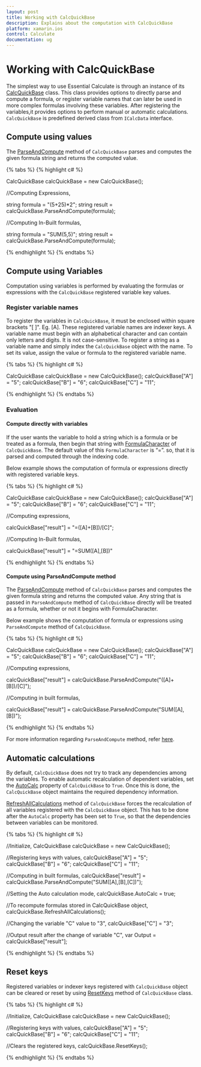 ```yaml
---
layout: post
title: Working with CalcQuickBase
description: Explains about the computation with CalcQuickBase
platform: xamarin.ios
control: Calculate
documentation: ug
---
```


# Working with CalcQuickBase

The simplest way to use Essential Calculate is through an instance of its [CalcQuickBase](https://help.syncfusion.com/cr/cref_files/windowsforms/calculate/Syncfusion.Calculate.Base~Syncfusion.Calculate.CalcQuickBase.html) class. This class provides options to directly parse and compute a formula, or register variable names that can later be used in more complex formulas involving these variables. 
After registering the variables,it provides options to perform manual or automatic calculations. `CalcQuickBase` is predefined derived class from `ICalcData` interface.

## Compute using values

The [ParseAndCompute](https://help.syncfusion.com/cr/cref_files/windowsforms/calculate/Syncfusion.Calculate.Base~Syncfusion.Calculate.CalcQuickBase~ParseAndCompute.html) method of `CalcQuickBase` parses and computes the given formula string and returns the computed value.

{% tabs %}
{% highlight c# %}

CalcQuickBase calcQuickBase = new CalcQuickBase();   

//Computing Expressions,

string formula = "(5+25)*2";
string result = calcQuickBase.ParseAndCompute(formula);

//Computing In-Built formulas,

string formula = "SUM(5,5)";
string result = calcQuickBase.ParseAndCompute(formula);

{% endhighlight %}
{% endtabs %}

## Compute using Variables

 Computation using variables is performed by evaluating the formulas or expressions with the `CalcQuickBase` registered variable key values.

### Register variable names

To register the variables in `CalcQuickBase`, it must be enclosed within square brackets "[ ]". Eg. [A]. These registered variable names are indexer keys.
A variable name must begin with an alphabetical character and can contain only letters and digits. It is not case-sensitive. To register a string as a variable name and 
simply index the `CalcQuickBase` object with the name. To set its value, assign the value or formula to the registered variable name.  

{% tabs %}
{% highlight c# %}

CalcQuickBase calcQuickBase = new CalcQuickBase();
calcQuickBase["A"] = "5";
calcQuickBase["B"] = "6";
calcQuickBase["C"] = "11";

{% endhighlight %}
{% endtabs %}

### Evaluation 

#### Compute directly with variables

If the user wants the variable to hold a string which is a formula or be treated as a formula, then begin that string with [FormulaCharacter](https://help.syncfusion.com/cr/cref_files/windowsforms/calculate/Syncfusion.Calculate.Base~Syncfusion.Calculate.CalcQuickBase~FormulaCharacter.html) of `CalcQuickBase`. The default value of this `FormulaCharacter` is “=”. 
so, that it is parsed and computed through the indexing code.

Below example shows the computation of formula or expressions directly with registered variable keys.

{% tabs %}
{% highlight c# %}

CalcQuickBase calcQuickBase = new CalcQuickBase();
calcQuickBase["A"] = "5";
calcQuickBase["B"] = "6";
calcQuickBase["C"] = "11";

//Computing expressions,

calcQuickBase["result"] = "=([A]+[B])/[C]";

//Computing In-Built formulas,

calcQuickBase["result"] = "=SUM([A],[B])"

{% endhighlight %}
{% endtabs %}

#### Compute using ParseAndCompute method

The [ParseAndCompute](https://help.syncfusion.com/cr/cref_files/windowsforms/calculate/Syncfusion.Calculate.Base~Syncfusion.Calculate.CalcQuickBase~ParseAndCompute.html) method of `CalcQuickBase` parses and computes the given formula string and returns the computed value.
Any string that is passed in `ParseAndCompute` method of `CalcQuickBase` directly will be treated as a formula, whether or not it begins with FormulaCharacter.

Below example shows the computation of formula or expressions using `ParseAndCompute` method of `CalcQuickBase`.

{% tabs %}
{% highlight c# %}

CalcQuickBase calcQuickBase = new CalcQuickBase();
calcQuickBase["A"] = "5";
calcQuickBase["B"] = "6";
calcQuickBase["C"] = "11";   

//Computing expressions,

calcQuickBase["result"]  = calcQuickBase.ParseAndCompute("([A]+[B])/[C]");

//Computing in built formulas,

calcQuickBase["result"]  = calcQuickBase.ParseAndCompute("SUM([A],[B])");

{% endhighlight %}
{% endtabs %}

For more information regarding `ParseAndCompute` method, refer [here](https://help.syncfusion.com/xamarin-ios/calculate/parse-and-compute#parse-and-compute).

## Automatic calculations

By default, `CalcQuickBase` does not try to track any dependencies among the variables. To enable automatic recalculation of dependent variables,
set the [AutoCalc](https://help.syncfusion.com/cr/cref_files/windowsforms/calculate/Syncfusion.Calculate.Base~Syncfusion.Calculate.CalcQuickBase~AutoCalc.html) property of `CalcQuickBase` to `True`. Once this is done, the `CalcQuickBase` object maintains the required dependency information.

[RefreshAllCalculations](https://help.syncfusion.com/cr/cref_files/windowsforms/calculate/Syncfusion.Calculate.Base~Syncfusion.Calculate.CalcQuickBase~RefreshAllCalculations.html) method of `CalcQuickBase` forces the recalculation of all variables registered with the `CalcQuickBase` object. 
This has to be done after the `AutoCalc` property has been set to `True`, so that the dependencies between variables can be monitored.

{% tabs %}
{% highlight c# %}

//Initialize,
CalcQuickBase calcQuickBase = new CalcQuickBase();

//Registering keys with values,
calcQuickBase["A"] = "5";
calcQuickBase["B"] = "6";
calcQuickBase["C"] = "11";   

//Computing in built formulas,
calcQuickBase["result"]  = calcQuickBase.ParseAndCompute("SUM([A],[B],[C])");

//Setting the Auto calculation mode,
calcQuickBase.AutoCalc = true;

//To recompute formulas stored in CalcQuickBase object,
calcQuickBase.RefreshAllCalculations();

//Changing the variable "C" value to "3",
calcQuickBase["C"] = "3"; 

//Output result after the change of variable "C",
var Output = calcQuickBase["result"];

{% endhighlight %}
{% endtabs %}

## Reset keys

Registered variables or indexer keys registered with `CalcQuickBase` object can be cleared or reset by using [ResetKeys](https://help.syncfusion.com/cr/cref_files/windowsforms/calculate/Syncfusion.Calculate.Base~Syncfusion.Calculate.CalcQuickBase~ResetKeys.html) method of `CalcQuickBase` class.

{% tabs %}
{% highlight c# %}

//Initialize,
CalcQuickBase calcQuickBase = new CalcQuickBase();

//Registering keys with values,
calcQuickBase["A"] = "5";
calcQuickBase["B"] = "6";
calcQuickBase["C"] = "11"; 

//Clears the registered keys,
calcQuickBase.ResetKeys();

{% endhighlight %}
{% endtabs %}
